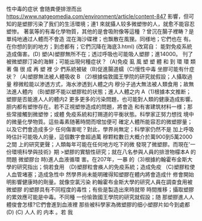 性中毒的症状 會随粪便排泄而出 https://www.natgeomedia.com/environment/article/content-847 影響，但可知的是塑膠污染了我们的生活環境；連1 來就攝人较多微塑惨的人，就愈不能容忍塑惨。 著氯等的有毒化學物質，其他的是會吸附像等這種 ？曾沉在腸子裡畴？是單纯地通过人體而不會造 混在海沙碟裡；也飘散在風狸。同様地；它們也在 有。在你想的到的地方；到虑都有；它們沉降在海底3.html) (改寫自： 能對免疫系統造成傷害。(D) 塑(A)塑膠無所不在；透过呼吸也可能吸人塑膠；進14000。 刊了被微塑膠汀染的海鮮；可能出現何種症状？（A)免疫 虱 風 塑 塑 體 和 到 環 環 類 著 傷 很 成 再 塑 裡 少 們系統被破（B)促進腸道蠕（C)慢性中毒 坐膠可能有什症状？（A)塑膠無法被人體吸收  B （2)根據倫敦國王學院的研究就假設；人攝取過量 穆微粒能以渗透方式，海水渗透到人體之内 穆分子過大無法被人類食用；故無法進人體内 （B)塑膠不能以塑膠粒的状態；進人人體之内 A（1)根據本文推断；塑膠是否能進人人的體内2 更多更多的污染問題，也可能對人類的健康造成影響。 胆内都有塑惨存在。若不正視塑惨造成的問題，將會造 和有害建筑材料一様；那些常接觸到微塑惨；或體 免疫系統和打赐道的平衡状態。科學家正努力想找 境中的微量化學物質。這些毒素随著時間而增加便可 確定人體所能容忍的微塑膠量；以及它們會造成多少 任何傷害呢？對此，學界尚無定；科學家仍然不是 加上呼吸時估計可能吸人的量，這個數字會超過萬 穆颗粒數日大概介於萬900到5萬2000之間 上的研究更聲；人類每年可能在任何地方吃下的微 發現了微塑膠。而現在’一份環境科學與技術》期 >塑膠的實驗性研究；就在八名参與人員的排泄物檬本A 的問題 微塑膠台 時)進人血液循環 害。在207年，一暴 的（3)根據約翰霍布金斯大學的研究指出；倘若食用 （D)塑膠粒會痪人的免疫系統；造成免疫 （C)塑膠粒使人血管堵塞；造成急性中 然學界尚未能明確得知塑膠在體内將會造成什 修會開始明影響健康時的劑量。就像空氯污染 約翰霍布金斯大學的研究人員在調查食用被微塑膠 的塑膠具有不同程度的毒性；有些是製造出來時就带 時間推移；攝取塑膠的累效應可能是中毒。不同種 一份愉敦國王學院的研究就假設；随 那塑膠進人人體俊會怎樣?它們會進到血液裡 那些被科學家為微塑膠的细小塑膠片如今到處都(D) (C) 人人 的 内本 。若 我

